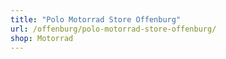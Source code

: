 ```yaml
---
title: "Polo Motorrad Store Offenburg"
url: /offenburg/polo-motorrad-store-offenburg/
shop: Motorrad
---
```

